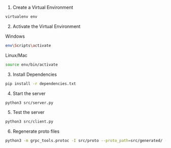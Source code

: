 1. Create a Virtual Environment

```bash
virtualenv env
```

2. Activate the Virtual Environment

Windows

```bash
env\Scripts\activate
```

Linux/Mac

```bash
source env/bin/activate
```

3. Install Dependencies

```bash
pip install -r dependencies.txt
```

4. Start the server

```bash
python3 src/server.py
```

5. Test the server

```bash
python3 src/client.py
```

6. Regenerate proto files

```bash
python3 -m grpc_tools.protoc -I src/proto --proto_path=src/generated/ --python_out=src/generated/ --pyi_out=src/generated/ --grpc_python_out=src/generated/ src/proto/chat_service.proto
```

